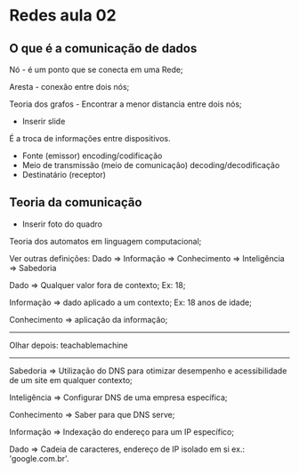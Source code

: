 # Redes aula 02

## O que é a comunicação de dados

Nó - é um ponto que se conecta em uma Rede;

Aresta - conexão entre dois nós;

Teoria dos grafos - Encontrar a menor distancia entre dois nós;

- Inserir slide

É a troca de informações entre dispositivos.

- Fonte (emissor)
  encoding/codificação
- Meio de transmissão (meio de comunicação)
  decoding/decodificação
- Destinatário (receptor)

## Teoria da comunicação

- Inserir foto do quadro

Teoria dos automatos em linguagem computacional;

Ver outras definições:
Dado => Informação => Conhecimento => Inteligência => Sabedoria

Dado => Qualquer valor fora de contexto;
Ex: 18;

Informação => dado aplicado a um contexto;
Ex: 18 anos de idade;

Conhecimento => aplicação da informação;

---

Olhar depois:
teachablemachine

---

Sabedoria => Utilização do DNS para otimizar desempenho e acessibilidade de um site em qualquer contexto;

Inteligência => Configurar DNS de uma empresa específica;

Conhecimento => Saber para que DNS serve;

Informação => Indexação do endereço para um IP específico;

Dado => Cadeia de caracteres, endereço de IP isolado em si ex.: 'google.com.br'.
